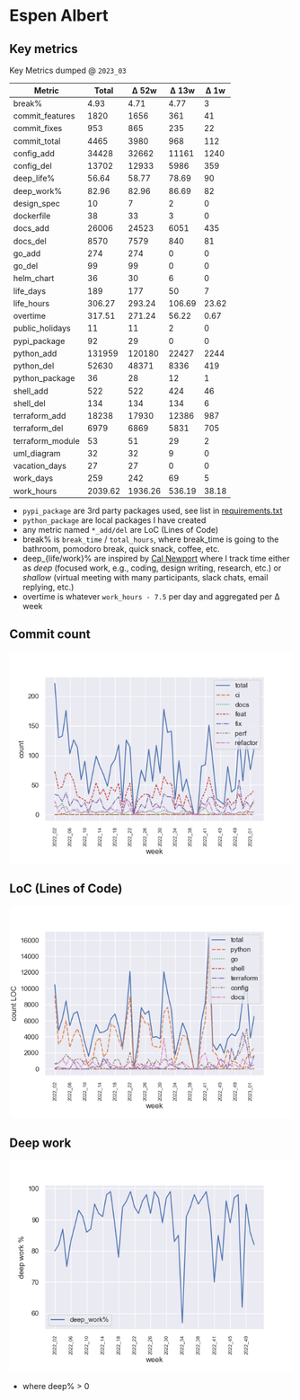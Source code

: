 # Espen Albert

## Key metrics
<!-- KEY-METRICS:START -->
Key Metrics dumped @ `2023_03`

Metric | Total | Δ 52w | Δ 13w | Δ 1w
--- | --- | --- | --- | ---
break% | 4.93 | 4.71 | 4.77 | 3
commit_features | 1820 | 1656 | 361 | 41
commit_fixes | 953 | 865 | 235 | 22
commit_total | 4465 | 3980 | 968 | 112
config_add | 34428 | 32662 | 11161 | 1240
config_del | 13702 | 12933 | 5986 | 359
deep_life% | 56.64 | 58.77 | 78.69 | 90
deep_work% | 82.96 | 82.96 | 86.69 | 82
design_spec | 10 | 7 | 2 | 0
dockerfile | 38 | 33 | 3 | 0
docs_add | 26006 | 24523 | 6051 | 435
docs_del | 8570 | 7579 | 840 | 81
go_add | 274 | 274 | 0 | 0
go_del | 99 | 99 | 0 | 0
helm_chart | 36 | 30 | 6 | 0
life_days | 189 | 177 | 50 | 7
life_hours | 306.27 | 293.24 | 106.69 | 23.62
overtime | 317.51 | 271.24 | 56.22 | 0.67
public_holidays | 11 | 11 | 2 | 0
pypi_package | 92 | 29 | 0 | 0
python_add | 131959 | 120180 | 22427 | 2244
python_del | 52630 | 48371 | 8336 | 419
python_package | 36 | 28 | 12 | 1
shell_add | 522 | 522 | 424 | 46
shell_del | 134 | 134 | 134 | 6
terraform_add | 18238 | 17930 | 12386 | 987
terraform_del | 6979 | 6869 | 5831 | 705
terraform_module | 53 | 51 | 29 | 2
uml_diagram | 32 | 32 | 9 | 0
vacation_days | 27 | 27 | 0 | 0
work_days | 259 | 242 | 69 | 5
work_hours | 2039.62 | 1936.26 | 536.19 | 38.18

<!-- KEY-METRICS:END -->
- `pypi_package` are 3rd party packages used, see list in [requirements.txt](./requirements.txt)
- `python_package` are local packages I have created
- any metric named `*_add/del` are LoC (Lines of Code)
- break% is `break_time` / `total_hours`, where break_time is going to the bathroom, pomodoro break, quick snack, coffee, etc.
- deep_{life/work}% are inspired by [Cal Newport](https://www.calnewport.com/) where I track time either as _deep_ (focused work, e.g., coding, design writing, research, etc.) or _shallow_ (virtual meeting with many participants, slack chats, email replying, etc.)
- overtime is whatever `work_hours - 7.5` per day and aggregated per Δ week

## Commit count
![img.png](commit_count.png)

## LoC (Lines of Code)
![img.png](loc_count.png)

## Deep work
![img.png](deep_work.png)
- where deep% > 0
